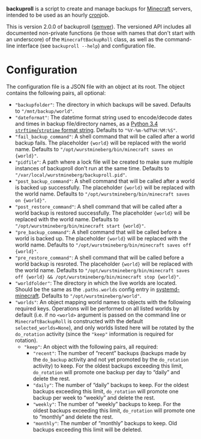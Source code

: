 **backuproll** is a script to create and manage backups for [Minecraft](https://minecraft.net/) servers, intended to be used as an hourly [cron](https://en.wikipedia.org/wiki/Cron)job.

This is version 2.0.0 of backuproll ([semver](http://semver.org/)). The versioned API includes all documented non-private functions (ie those with names that don't start with an underscore) of the `MinecraftBackupRoll` class, as well as the command-line interface (see `backuproll --help`) and configuration file.

# Configuration

The configuration file is a JSON file with an object at its root. The object contains the following pairs, all optional:

* `"backupfolder"`: The directory in which backups will be saved. Defaults to `"/mnt/backup/world"`.
* `"dateformat"`: The datetime format string used to encode/decode dates and times in backup file/directory names, as a [Python 3.4 `strftime`/`strptime` format string](https://docs.python.org/3.4/library/datetime.html#strftime-and-strptime-behavior). Defaults to `"%Y-%m-%dT%H:%M:%S"`.
* `"fail_backup_command"`: A shell command that will be called after a world backup fails. The placeholder `{world}` will be replaced with the world name. Defaults to `"/opt/wurstmineberg/bin/minecraft saves on {world}"`.
* `"pidfile"`: A path where a lock file will be created to make sure multiple instances of backuproll don't run at the same time. Defaults to `"/var/local/wurstmineberg/backuproll.pid"`.
* `"post_backup_command"`: A shell command that will be called after a world is backed up successfully. The placeholder `{world}` will be replaced with the world name. Defaults to `"/opt/wurstmineberg/bin/minecraft saves on {world}"`.
* `"post_restore_command"`: A shell command that will be called after a world backup is restored successfully. The placeholder `{world}` will be replaced with the world name. Defaults to `"/opt/wurstmineberg/bin/minecraft start {world}"`.
* `"pre_backup_command"`: A shell command that will be called before a world is backed up. The placeholder `{world}` will be replaced with the world name. Defaults to `"/opt/wurstmineberg/bin/minecraft saves off {world}"`.
* `"pre_restore_command"`: A shell command that will be called before a world backup is resroted. The placeholder `{world}` will be replaced with the world name. Defaults to `"/opt/wurstmineberg/bin/minecraft saves off {world} && /opt/wurstmineberg/bin/minecraft stop {world}"`.
* `"worldfolder"`: The directory in which the live worlds are located. Should be the same as the `.paths.worlds` config entry in [systemd-minecraft](https://github.com/wurstmineberg/systemd-minecraft). Defaults to `"/opt/wurstmineberg/world"`.
* `"worlds"`: An object mapping world names to objects with the following required keys. Operations will be performed on all listed worlds by default (i.e. if no `<world>` argument is passed on the command line or `MinecraftBackupRoll` is constructed with the default `selected_worlds=None`), and only worlds listed here will be rotated by the `do_rotation` activity (since the `"keep"` information is required for rotation).
    * `"keep"`: An object with the following pairs, all required:
        * `"recent"`: The number of “recent” backups (backups made by the `do_backup` activity and not yet promoted by the `do_rotation` activity) to keep. For the oldest backups exceeding this limit, `do_rotation` will promote one backup per day to “daily” and delete the rest.
        * `"daily"`: The number of “daily” backups to keep. For the oldest backups exceeding this limit, `do_rotation` will promote one backup per week to “weekly” and delete the rest.
        * `"weekly"`: The number of “weekly” backups to keep. For the oldest backups exceeding this limit, `do_rotation` will promote one to “monthly” and delete the rest.
        * `"monthly"`: The number of “monthly” backups to keep. Old backups exceeding this limit will be deleted.

